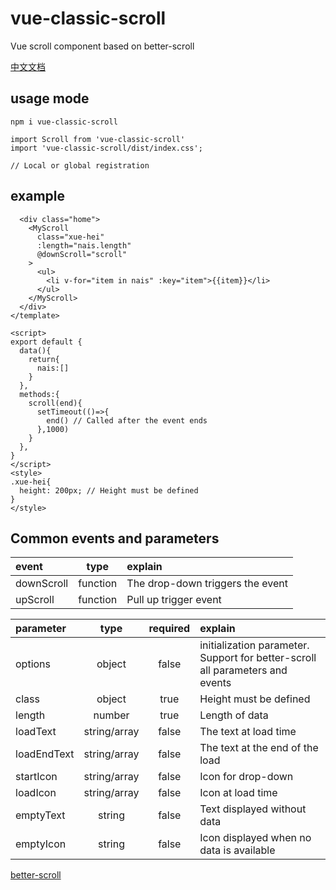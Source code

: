 # vue-classic-scroll

Vue scroll component based on better-scroll


[中文文档](https://github.com/XueMary/vue-load-scroll/blob/master/README_zh-CN.md)



## usage mode

```
npm i vue-classic-scroll

import Scroll from 'vue-classic-scroll'
import 'vue-classic-scroll/dist/index.css';

// Local or global registration
```


## example

```<template>
  <div class="home">
    <MyScroll 
      class="xue-hei"
      :length="nais.length"
      @downScroll="scroll"
    >
      <ul>
        <li v-for="item in nais" :key="item">{{item}}</li>
      </ul>
    </MyScroll>
  </div>
</template>

<script>
export default {
  data(){
    return{
      nais:[]
    }
  },
  methods:{
    scroll(end){
      setTimeout(()=>{
        end() // Called after the event ends
      },1000)
    }
  },
}
</script>
<style>
.xue-hei{
  height: 200px; // Height must be defined
}
</style>
```

## Common events and parameters

| event      |    type     | explain  |
| :--------  | :--------:  |  :------------ |
| downScroll |   function  | The drop-down triggers the event |
| upScroll   |   function  | Pull up trigger event |




| parameter  |    type        |  required  | explain  |
| :--------  | :------------: | :--------: |  :------------ |
| options    |   object       |    false   | initialization parameter.  Support for better-scroll all parameters and events  |
| class      |   object       |    true    | Height must be defined  |
| length     |   number       |    true    | Length of data          |
| loadText   |   string/array |    false   | The text at load time   |
| loadEndText  |   string/array |    false   | The text at the end of the load  |
| startIcon  |   string/array |    false   | Icon for drop-down  |
| loadIcon  |   string/array |    false   | Icon at load time  |
| emptyText |   string       |    false   | Text displayed without data  |
| emptyIcon |   string       |    false   | Icon displayed when no data is available  |




[better-scroll](https://github.com/XueMary/vue-load-scroll/blob/master/README_zh-CN.md)



